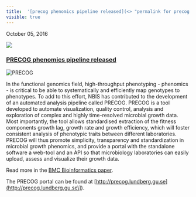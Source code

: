 ```yaml
---
title:  '[precog phenomics pipeline released](<> "permalink for precog phenomics pipeline released")'
visible: true
---
```

    

October 05, 2016

[![](/assets/img/logos/icon-share-twitter.png)](<https://twitter.com/share?url=https://nbis.se/news/2016/10/05/precog/> "Tweet it!")

###  [PRECOG phenomics pipeline released](<> "Permalink for PRECOG phenomics pipeline released")

![PRECOG](/assets/img/logos/precog.png)

In the functional genomics field, high-throughput phenotyping - phenomics - is critical to be able to systematically and efficiently map genotypes to phenotypes. To add to this effort, NBIS has contributed to the development of an automated analysis pipeline called PRECOG. PRECOG is a tool developed to automate visualization, quality control, analysis and exploration of complex and highly time-resolved microbial growth data. Most importantly, the tool allows standardised extraction of the fitness components growth lag, growth rate and growth efficiency, which will foster consistent analysis of phenotypic traits between different laboratories. PRECOG will thus promote simplicity, transparency and standardization in microbial growth phenomics, and provide a portal with the standalone software a web-tool and an API so that microbiology laboratories can easily upload, assess and visualize their growth data.

Read more in the [BMC Bioinformatics paper](<https://dx.doi.org/10.1186/s12859-016-1134-2>).

The PRECOG portal can be found at [http://precog.lundberg.gu.se](<http://precog.lundberg.gu.se\]>).
